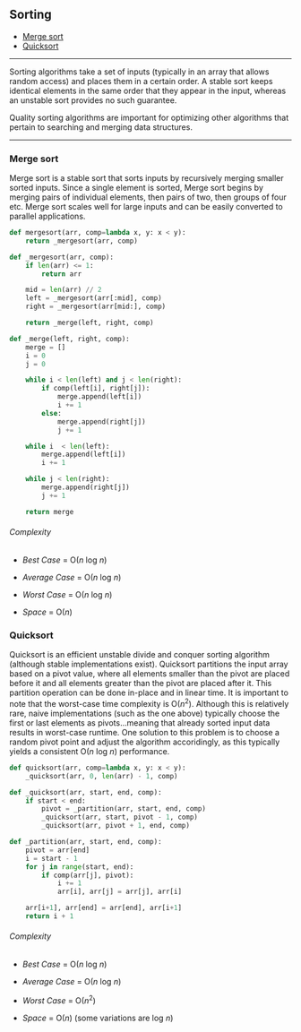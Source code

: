 ## Sorting

* [Merge sort](#mergesort)
* [Quicksort](#quicksort)

---

Sorting algorithms take a set of inputs (typically in an array that allows random access) and places them in a certain order. A stable sort keeps identical elements in the same order that they appear in the input, whereas an unstable sort provides no such guarantee.

Quality sorting algorithms are important for optimizing other algorithms that pertain to searching and merging data structures. 

---

### <a name="mergesort"></a> Merge sort

Merge sort is a stable sort that sorts inputs by recursively merging smaller sorted inputs. Since a single element is sorted, Merge sort begins by merging pairs of individual elements, then pairs of two, then groups of four etc. Merge sort scales well for large inputs and can be easily converted to parallel applications.

```python
def mergesort(arr, comp=lambda x, y: x < y):
    return _mergesort(arr, comp)

def _mergesort(arr, comp):
    if len(arr) <= 1:
        return arr

    mid = len(arr) // 2
    left = _mergesort(arr[:mid], comp)
    right = _mergesort(arr[mid:], comp)

    return _merge(left, right, comp)

def _merge(left, right, comp):
    merge = []
    i = 0
    j = 0

    while i < len(left) and j < len(right):
        if comp(left[i], right[j]):
            merge.append(left[i])
            i += 1
        else:
            merge.append(right[j])
            j += 1

    while i  < len(left):
        merge.append(left[i])
        i += 1

    while j < len(right):
        merge.append(right[j])
        j += 1

    return merge
```

###### Complexity

 - _Best Case_ = O(_n_ log _n_)

 - _Average Case_ = O(_n_ log _n_)

 - _Worst Case_ = O(_n_ log _n_)

 - _Space_ = O(_n_)

 ### <a name="quicksort"></a> Quicksort

Quicksort is an efficient unstable divide and conquer sorting algorithm (although stable implementations exist). Quicksort partitions the input array based on a pivot value, where all elements smaller than the pivot are placed before it and all elements greater than the pivot are placed after it. This partition operation can be done in-place and in linear time. It is important to note that the worst-case time complexity is O(_n_<sup>2</sup>). Although this is relatively rare, naive implementations (such as the one above) typically choose the first or last elements as pivots...meaning that already sorted input data results in worst-case runtime. One solution to this problem is to choose a random pivot point and adjust the algorithm accoridingly, as this typically yields a consistent O(_n_ log _n_) performance.

```python
def quicksort(arr, comp=lambda x, y: x < y):
    _quicksort(arr, 0, len(arr) - 1, comp)

def _quicksort(arr, start, end, comp):
    if start < end:
        pivot = _partition(arr, start, end, comp)
        _quicksort(arr, start, pivot - 1, comp)
        _quicksort(arr, pivot + 1, end, comp)

def _partition(arr, start, end, comp):
    pivot = arr[end]
    i = start - 1
    for j in range(start, end):
        if comp(arr[j], pivot):
            i += 1
            arr[i], arr[j] = arr[j], arr[i]

    arr[i+1], arr[end] = arr[end], arr[i+1]
    return i + 1
```

###### Complexity

 - _Best Case_ = O(_n_ log _n_)

 - _Average Case_ = O(_n_ log _n_)

 - _Worst Case_ = O(_n_<sup>2</sup>)

 - _Space_ = O(_n_) (some variations are log _n_)
